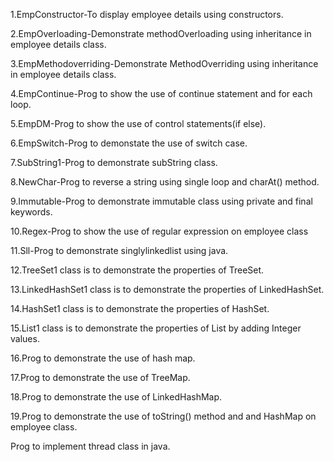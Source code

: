 1.EmpConstructor-To display employee details using constructors.


2.EmpOverloading-Demonstrate methodOverloading using inheritance in employee details class.


3.EmpMethodoverriding-Demonstrate MethodOverriding using inheritance in employee details class.



4.EmpContinue-Prog to show the use of continue statement and for each loop.



5.EmpDM-Prog to show the use of control statements(if else).


6.EmpSwitch-Prog to demonstate the use of switch case.


7.SubString1-Prog to demonstrate subString class.



8.NewChar-Prog to reverse a string using single loop and charAt() method.


9.Immutable-Prog to demonstrate immutable class using private and final keywords.



10.Regex-Prog to show the use of regular expression on employee class


11.Sll-Prog to demonstrate singlylinkedlist using java.


12.TreeSet1 class is to demonstrate the properties of TreeSet.



13.LinkedHashSet1 class is to demonstrate the properties of LinkedHashSet.



14.HashSet1 class is to demonstrate the properties of HashSet.



15.List1 class is to demonstrate the properties of List by adding Integer values.


16.Prog to demonstrate the use of hash map.



17.Prog to demonstrate the use of TreeMap.


18.Prog to demonstrate the use of LinkedHashMap.


19.Prog to demonstrate the use of toString() method and and HashMap on employee class.



Prog to implement thread class in java.





